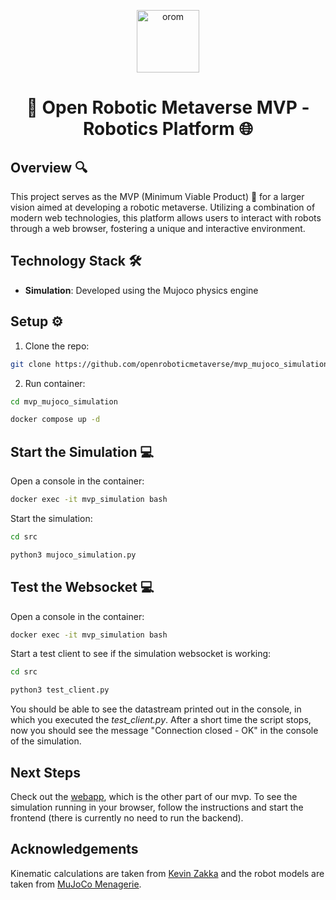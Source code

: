 
<p align="center">
  <a href="https://www.openroboticmetaverse.org">
    <img alt="orom" src="https://raw.githubusercontent.com/openroboverse/knowledge-base/main/docs/assets/icon.png" width="100" />
  </a>
</p>
<h1 align="center">
  🤖 Open Robotic Metaverse MVP - Robotics Platform 🌐
</h1>


## Overview 🔍

This project serves as the MVP (Minimum Viable Product) 🚀 for a larger vision aimed at developing a robotic metaverse. Utilizing a combination of modern web technologies, this platform allows users to interact with robots through a web browser, fostering a unique and interactive environment.

## Technology Stack 🛠️

- **Simulation**: Developed using the Mujoco physics engine


## Setup ⚙️

1. Clone the repo:
```bash
git clone https://github.com/openroboticmetaverse/mvp_mujoco_simulation.git
```

2. Run container:
```bash
cd mvp_mujoco_simulation
```
```bash
docker compose up -d
```

## Start the Simulation 💻

Open a console in the container:
```bash
docker exec -it mvp_simulation bash
```

Start the simulation:
```bash
cd src
```
```bash
python3 mujoco_simulation.py
```

## Test the Websocket 💻

Open a console in the container:
```bash
docker exec -it mvp_simulation bash
```

Start a test client to see if the simulation websocket is working:
```bash
cd src
```
```bash
python3 test_client.py
```
You should be able to see the datastream printed out in the console, in which you executed the _test_client.py_. After a short time the script stops, now you should see the message "Connection closed - OK" in the console of the simulation.


## Next Steps
Check out the [webapp](https://github.com/openroboticmetaverse/mvp-webapp), which is the other part of our mvp. To see the simulation running in your browser, follow the instructions and start the frontend (there is currently no need to run the backend).



## Acknowledgements
Kinematic calculations are taken from [Kevin Zakka](https://github.com/kevinzakka/mjctrl/) and the robot models are taken from [MuJoCo Menagerie](https://github.com/google-deepmind/mujoco_menagerie).
